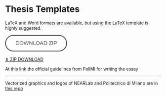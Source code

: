 # Thesis Templates
LaTeX and Word formats are available, but using the LaTeX template is highly suggested.

<p align="left">
    <a href="https://github.com/NEARLab-MedicalRobotics/Templates/archive/refs/heads/master.zip">
        <picture>
          <source media="(prefers-color-scheme: dark)" srcset="downloadw.png">
          <img alt="download" src="downloadb.png" width="200" > 
        </picture>
    </a> 
    </p>

[⬇ ZIP DOWNLOAD](https://github.com/NEARLab-MedicalRobotics/Templates/archive/refs/heads/master.zip)

At [this link](https://www.biblio.polimi.it/fileadmin/user_upload/deposito_tesi/PoliTesi_Instructions_2020.pdf) the official guidelines from PoliMi for writing the essay
***
Vectorized graphics and logos of NEARLab and Politecnico di Milano are in [this repo](https://github.com/NEARLab-MedicalRobotics/Media)